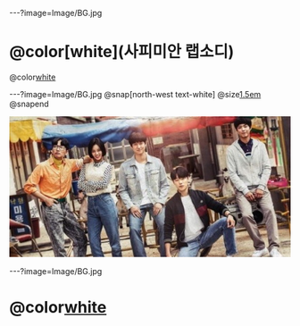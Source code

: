 ---?image=Image/BG.jpg
#  @color[white](사피미안 랩소디) 
@color[white](구미_2반_3조) 

---?image=Image/BG.jpg
@snap[north-west text-white]
@size[1.5em](응답하라1988)
@snapend

![](Image/image1.jpg)


---?image=Image/BG.jpg
#  @color[white]() 
